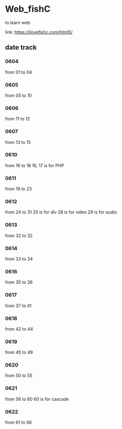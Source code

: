 # Web_fishC
to learn web

link: https://ilovefishc.com/html5/

## date track
### 0604
from 01 to 04
### 0605
from 05 to 10
### 0606
from 11 to 12
### 0607
from 13 to 15
### 0610
from 16 to 18
16, 17 is for PHP
### 0611
from 19 to 23
### 0612
from 24 to 31
25 is for div
28 is for video
29 is for audio
### 0613
from 32 to 32
### 0614
from 33 to 34
### 0616
from 35 to 36
### 0617
from 37 to 41
### 0618
from 42 to 44
### 0619
from 45 to 49
### 0620
from 50 to 55
### 0621
from 56 to 60
60 is for cascade 
### 0622
from 61 to 66